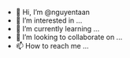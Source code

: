 - 👋 Hi, I’m @nguyentaan
- 👀 I’m interested in ...
- 🌱 I’m currently learning ...
- 💞️ I’m looking to collaborate on ...
- 📫 How to reach me ...

<!---
nguyentaan/nguyentaan is a ✨ special ✨ repository because its `README.md` (this file) appears on your GitHub profile.
You can click the Preview link to take a look at your changes.
--->
